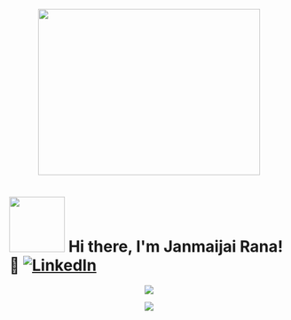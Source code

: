 <p align="center">
<!--      <img src="https://media4.giphy.com/media/WtTnAfZn6aVJfBzlN3/giphy.gif?cid=ecf05e47el5o4nnh2ogpmzwwtfns9sluvsxt82gq09ammnhu&rid=giphy.gif&ct=g" width="400" height="300" />      -->
    <img src="https://cdn.dribbble.com/users/2344801/screenshots/4774578/alphatestersanimation2.gif" width="400" height="300">
</p>

<!-- <p align="center> Hi there, I'm Janmaijai Rana!👋 </p> -->


# <img src="https://i.pinimg.com/originals/57/5a/20/575a20918d349a354cc636a0d49b35a0.gif" width="100" height="100" /> Hi there, I'm Janmaijai Rana! 👋 <a href="https://www.linkedin.com/in/janmaijairana/">![LinkedIn](https://img.shields.io/badge/LinkedIn-0077B5?style=for-the-badge&logo=linkedin&logoColor=white)</a>







<!-- ![Profile Views](https://hits.seeyoufarm.com/api/count/incr/badge.svg?url=https://github.com/Maverick-99/&title=Profile%20Views) -->


<p align="center"><img src="https://github-readme-stats.vercel.app/api?username=Maverick-99&count_private=true&show_icons=true&theme=radical"></p>
<p align="center"><img src="https://github-readme-streak-stats.herokuapp.com?user=Maverick-99&theme=radical"></p>







